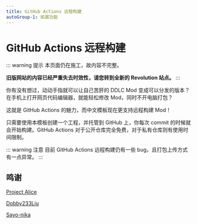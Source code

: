 ```yaml
---
title: GitHub Actions 远程构建
autoGroup-1: 拓展功能
---
```


# GitHub Actions 远程构建

::: warning 提示
本页面仍在施工，故内容不完整。

**旧版网站的内容已经严重失去时效性，请您转到全新的 Revolution 站点。**
:::

你有没有想过，动动手指就可以让自己苦肝的 DDLC Mod 变成可以分发的版本？在手机上打开网页代码编辑器，就能轻松修改 Mod，同时不开电脑打包？

这就是 GitHub Actions 的魅力，而中文模板现在更支持远程构建 Mod！

只需要使用本模板创建一个工程，并托管到 GitHub 上，你每次 commit 的时候就会开始构建。GitHub Actions 对于公开仓库完全免费，对于私有仓库则有使用时间限制。

::: warning 注意
目前 GitHub Actions 远程构建仍有一些 bug，且打包上传方式有一点异常。
:::

## 鸣谢

[Project Alice](https://github.com/ProjectAliceDev)

[Dobby233Liu](https://github.com/Dobby233Liu)

[Sayo-nika](https://github.com/Sayo-nika)
